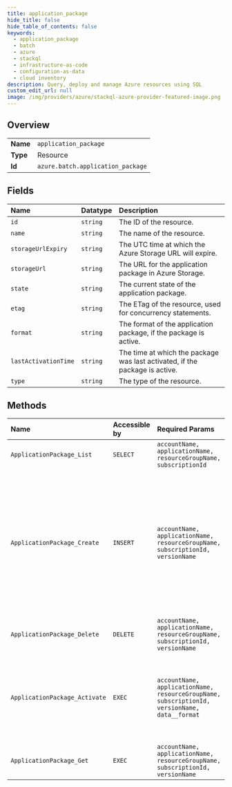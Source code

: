 ```yaml
---
title: application_package
hide_title: false
hide_table_of_contents: false
keywords:
  - application_package
  - batch
  - azure    
  - stackql
  - infrastructure-as-code
  - configuration-as-data
  - cloud inventory
description: Query, deploy and manage Azure resources using SQL
custom_edit_url: null
image: /img/providers/azure/stackql-azure-provider-featured-image.png
---
```

  
    

## Overview
<table><tbody>
<tr><td><b>Name</b></td><td><code>application_package</code></td></tr>
<tr><td><b>Type</b></td><td>Resource</td></tr>
<tr><td><b>Id</b></td><td><code>azure.batch.application_package</code></td></tr>
</tbody></table>

## Fields
| Name | Datatype | Description |
|:-----|:---------|:------------|
| `id` | `string` | The ID of the resource. |
| `name` | `string` | The name of the resource. |
| `storageUrlExpiry` | `string` | The UTC time at which the Azure Storage URL will expire. |
| `storageUrl` | `string` | The URL for the application package in Azure Storage. |
| `state` | `string` | The current state of the application package. |
| `etag` | `string` | The ETag of the resource, used for concurrency statements. |
| `format` | `string` | The format of the application package, if the package is active. |
| `lastActivationTime` | `string` | The time at which the package was last activated, if the package is active. |
| `type` | `string` | The type of the resource. |
## Methods
| Name | Accessible by | Required Params | Description |
|:-----|:--------------|:----------------|:------------|
| `ApplicationPackage_List` | `SELECT` | `accountName, applicationName, resourceGroupName, subscriptionId` | Lists all of the application packages in the specified application. |
| `ApplicationPackage_Create` | `INSERT` | `accountName, applicationName, resourceGroupName, subscriptionId, versionName` | Creates an application package record. The record contains a storageUrl where the package should be uploaded to.  Once it is uploaded the `ApplicationPackage` needs to be activated using `ApplicationPackageActive` before it can be used. If the auto storage account was configured to use storage keys, the URL returned will contain a SAS. |
| `ApplicationPackage_Delete` | `DELETE` | `accountName, applicationName, resourceGroupName, subscriptionId, versionName` | Deletes an application package record and its associated binary file. |
| `ApplicationPackage_Activate` | `EXEC` | `accountName, applicationName, resourceGroupName, subscriptionId, versionName, data__format` | Activates the specified application package. This should be done after the `ApplicationPackage` was created and uploaded. This needs to be done before an `ApplicationPackage` can be used on Pools or Tasks. |
| `ApplicationPackage_Get` | `EXEC` | `accountName, applicationName, resourceGroupName, subscriptionId, versionName` | Gets information about the specified application package. |
